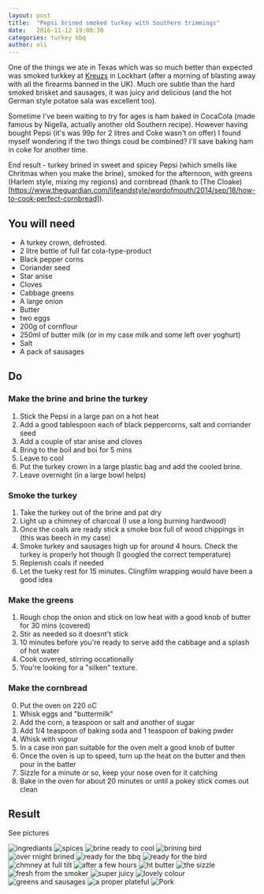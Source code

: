 ```yaml
---
layout: post
title:  "Pepsi brined smoked turkey with Southern trimmings"
date:   2016-11-12 19:00:30
categories: turkey bbq
author: oli
---
```


One of the things we ate in Texas which was so much better than expected was smoked turkkey at [Kreuzs](https://www.kreuzmarket.com/) in Lockhart (after a morning of blasting away with all the firearms banned in the UK).  Much ore subtle than the hard smoked brisket and sausages, it was juicy and delicious (and the hot German style potatoe sala was excellent too).

Sometime I've been waiting to try for ages is ham baked in CocaCola (made famous by Nigella, actually another old Southern recipe).  However having bought Pepsi (it's was 99p for 2 litres and Coke wasn't on offer) I found myself wondering if the two things coud be combined?  I'll save baking ham in coke for another time.

End result - turkey brined in sweet and spicey Pepsi (which smells like Chritmas when you make the brine), smoked for the afternoon, with greens (Harlem style, mixing my regions) and cornbread (thank to (The Cloake)[https://www.theguardian.com/lifeandstyle/wordofmouth/2014/sep/18/how-to-cook-perfect-cornbread]).


## You will need

* A turkey crown, defrosted.
* 2 litre bottle of full fat cola-type-product
* Black pepper corns 
* Coriander seed
* Star anise
* Cloves
* Cabbage greens
* A large onion
* Butter
* two eggs
* 200g of cornflour
* 250ml of butter milk (or in my case milk and some left over yoghurt)
* Salt
* A pack of sausages

## Do

### Make the brine and brine the turkey

1. Stick the Pepsi in a large pan on a hot heat
2. Add a good tablespoon each of black peppercorns, salt and corriander seed
3. Add a couple of star anise and cloves
4. Bring to the boil and boi for 5 mins
5. Leave to cool
6. Put the turkey crown in a large plastic bag and add the cooled brine.
7. Leave overnight (in a large bowl helps)


### Smoke the turkey

1. Take the turkey out of the brine and pat dry
2. Light up a chimney of charcoal (I use a long burning hardwood)
3. Once the coals are ready stick a smoke box full of wood chippings in (this was beech in my case)
4. Smoke turkey and sausages high up for around 4 hours.  Check the turkey is properly hot though (I googled the correct temperature)
5. Replenish coals if needed
6. Let the tueky rest for 15 minutes.  Clingfilm wrapping would have been a good idea

### Make the greens

1. Rough chop the onion and stick on low heat with a good knob of butter for 30 mins (covered)
2. Stir as needed so it doesnt't stick
3. 10 minutes before you're ready to serve add the cabbage and a splash of hot water
4. Cook covered, stirring occationally
5. You're looking for a "silken" texture.

### Make the cornbread

0. Put the oven on 220 oC
1. Whisk eggs and "buttermilk"
2. Add the corn, a teaspoon or salt and another of sugar
3. Add 1/4 teaspoon of baking soda and 1 teaspoon of baking pwder
4. Whisk with vigour
5. In a case iron pan suitable for the oven melt a good knob of butter
6. Once the oven is up to speed, turn up the heat on the butter and then pour in the batter
7. Sizzle for a minute or so, keep your nose oven for it catching
8. Bake in the oven for about 20 minutes or until a pokey stick comes out clean



## Result

See pictures

![ingrediants](/images/pepsi-brined-smoked-turkey/pepsi-brined-smoked-turkey-01.jpg)
![spices](/images/pepsi-brined-smoked-turkey/pepsi-brined-smoked-turkey-02.jpg)
![brine ready to cool](/images/pepsi-brined-smoked-turkey/pepsi-brined-smoked-turkey-03.jpg)
![brining bird](/images/pepsi-brined-smoked-turkey/pepsi-brined-smoked-turkey-04.jpg)
![over rnight brined](/images/pepsi-brined-smoked-turkey/pepsi-brined-smoked-turkey-05.jpg)
![ready for the bbq](/images/pepsi-brined-smoked-turkey/pepsi-brined-smoked-turkey-06.jpg)
![ready for the bird](/images/pepsi-brined-smoked-turkey/pepsi-brined-smoked-turkey-07.jpg)
![chmney at full tilt](/images/pepsi-brined-smoked-turkey/pepsi-brined-smoked-turkey-08.jpg)
![after a few hours](/images/pepsi-brined-smoked-turkey/pepsi-brined-smoked-turkey-09.jpg)
![ht butter](/images/pepsi-brined-smoked-turkey/pepsi-brined-smoked-turkey-10.jpg)
![the sizzle](/images/pepsi-brined-smoked-turkey/pepsi-brined-smoked-turkey-11.jpg)
![fresh from the smoker](/images/pepsi-brined-smoked-turkey/pepsi-brined-smoked-turkey-12.jpg)
![super juicy](/images/pepsi-brined-smoked-turkey/pepsi-brined-smoked-turkey-13.jpg)
![lovely colour](/images/pepsi-brined-smoked-turkey/pepsi-brined-smoked-turkey-14.jpg)
![greens and sausages](/images/pepsi-brined-smoked-turkey/pepsi-brined-smoked-turkey-16.jpg)
![a proper plateful](/images/pepsi-brined-smoked-turkey/pepsi-brined-smoked-turkey-16.jpg)
![Pork](/images/pepsi-brined-smoked-turkey/pepsi-brined-smoked-turkey-17.jpg)
